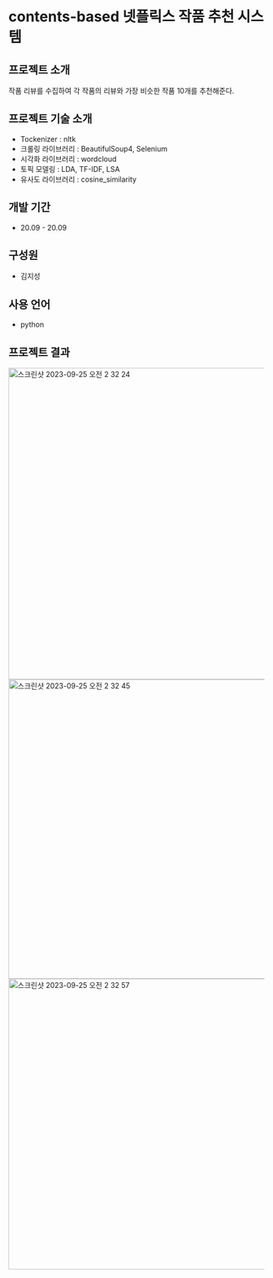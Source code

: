 # contents-based 넷플릭스 작품 추천 시스템

## 프로젝트 소개
작품 리뷰를 수집하여 각 작품의 리뷰와 가장 비슷한 작품 10개를 추천해준다.

## 프로젝트 기술 소개
 - Tockenizer : nltk
 - 크롤링 라이브러리 : BeautifulSoup4, Selenium
 - 시각화 라이브러리 : wordcloud
 - 토픽 모델링 : LDA, TF-IDF, LSA
 - 유사도 라이브러리 : cosine_similarity
## 개발 기간
 - 20.09 - 20.09

## 구성원
 - 김지성

## 사용 언어
 - python

## 프로젝트 결과
<img width="612" alt="스크린샷 2023-09-25 오전 2 32 24" src="https://github.com/intelligence-kim/contents-based/assets/128572870/40e99f2c-ead2-492a-b1bc-6108412ea2a4">
<img width="588" alt="스크린샷 2023-09-25 오전 2 32 45" src="https://github.com/intelligence-kim/contents-based/assets/128572870/da5a1246-ad49-4be4-9ba7-dbde03e2bc23">
<img width="571" alt="스크린샷 2023-09-25 오전 2 32 57" src="https://github.com/intelligence-kim/contents-based/assets/128572870/40721013-ca6f-44e6-8b33-bae936559429">







